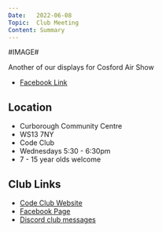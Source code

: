 ```yaml
---
Date:   2022-06-08
Topic:  Club Meeting
Content: Summary
---
```

#IMAGE#

Another of our displays for Cosford Air Show

* [Facebook Link](https://www.facebook.com/1481985248595237/posts/4922951844498543/)

## Location

* Curborough Community Centre
* WS13 7NY
* Code Club
* Wednesdays 5:30 - 6:30pm
* 7 - 15 year olds welcome

## Club Links

* [Code Club Website](https://lichfield-code-club.github.io/)
* [Facebook Page](https://www.facebook.com/LichfieldCoders)
* [Discord club messages](https://discord.gg/szz6xGK)
